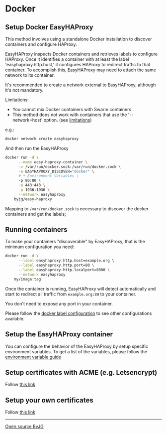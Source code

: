 # Docker

## Setup Docker EasyHAProxy

This method involves using a standalone Docker installation to discover containers 
and configure HAProxy.

EasyHAProxy inspects Docker containers and retrieves labels to configure HAProxy. 
Once it identifies a container with at least the label 'easyhaproxy.http.host,' 
it configures HAProxy to redirect traffic to that container. 
To accomplish this, EasyHAProxy may need to attach the same network to its container.

It's recommended to create a network external to EasyHAProxy, although it's not mandatory.

Limitations:
 - You cannot mix Docker containers with Swarm containers.
 - This method does not work with containers that use the '--network=host' option. (see [limitations](limitations))

e.g.:

```bash
docker network create easyhaproxy
```

And then run the EasyHAProxy

```bash
docker run -d \
      --name easy-haproxy-container \
      -v /var/run/docker.sock:/var/run/docker.sock \
      -e EASYHAPROXY_DISCOVER="docker" \
      # + Environment Variables \
      -p 80:80 \
      -p 443:443 \
      -p 1936:1936 \
      --network easyhaproxy
    byjg/easy-haproxy
```

Mapping to `/var/run/docker.sock` is necessary to discover the docker containers and get the labels;

## Running containers

To make your containers "discoverable" by EasyHAProxy, that is the minimum configuration you need:

```bash
docker run -d \
      --label easyhaproxy.http.host=example.org \
      --label easyhaproxy.http.port=80 \
      --label easyhaproxy.http.localport=8080 \
      --network easyhaproxy
    my/image:tag
```

Once the container is running, EasyHAProxy will detect automatically and start to redirect all traffic from `example.org:80` to your container.

You don't need to expose any port in your container.

Please follow the [docker label configuration](container-labels) to see other configurations available.

## Setup the EasyHAProxy container

You can configure the behavior of the EasyHAProxy by setup specific environment variables. To get a list of the variables, please follow the [environment variable guide](environment-variable)

## Setup certificates with ACME (e.g. Letsencrypt)

Follow [this link](acme)

## Setup your own certificates

Follow [this link](ssl)

----
[Open source ByJG](http://opensource.byjg.com)
